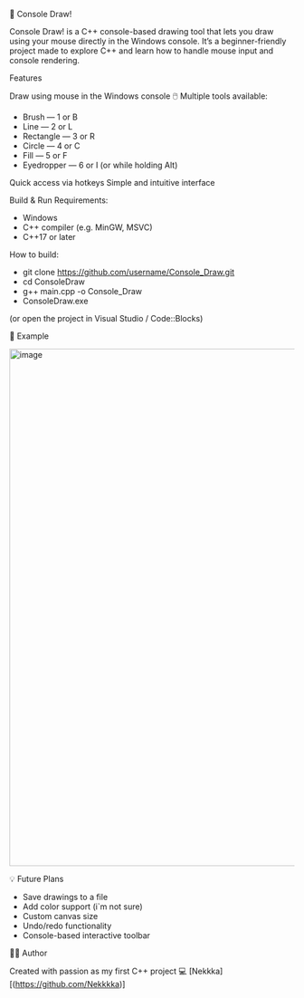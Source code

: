 🎨 Console Draw!

Console Draw! is a C++ console-based drawing tool that lets you draw using your mouse directly in the Windows console.
It’s a beginner-friendly project made to explore C++ and learn how to handle mouse input and console rendering.

  Features

Draw using mouse in the Windows console 🖱️
Multiple tools available:

-  Brush — 1 or B 
-  Line — 2 or L
-  Rectangle — 3 or R
-  Circle — 4 or C
-  Fill — 5 or F
-  Eyedropper — 6 or I (or while holding Alt)

Quick access via hotkeys
Simple and intuitive interface

Build & Run
Requirements:

- Windows
- C++ compiler (e.g. MinGW, MSVC)
- C++17 or later

How to build:
- git clone https://github.com/username/Console_Draw.git
- cd ConsoleDraw
- g++ main.cpp -o Console_Draw
- ConsoleDraw.exe

(or open the project in Visual Studio / Code::Blocks)

📸 Example

<img width="1200" height="914" alt="image" src="https://github.com/user-attachments/assets/9e3b8a08-bd98-4fe6-b104-d918df9d674e" />

💡 Future Plans

- Save drawings to a file
- Add color support (i`m not sure)
- Custom canvas size
- Undo/redo functionality
- Console-based interactive toolbar

🧑‍💻 Author

Created with passion as my first C++ project 💻
[Nekkka]
[(https://github.com/Nekkkka)]
